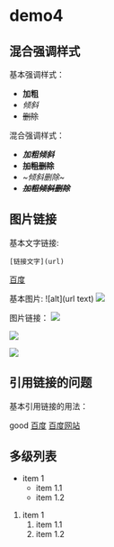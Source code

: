 # demo4

## 混合强调样式

基本强调样式：

- **加粗**
- *倾斜*
- ~~删除~~

混合强调样式：

- ***加粗倾斜***
- **~~加粗删除~~**
- *~倾斜删除~*
- ***~~加粗倾斜删除~~***
 
## 图片链接

基本文字链接:

	[链接文字](url)
[百度](http://www.baidu.com)

基本图片:
	![alt](url text)
![](https://www.baidu.com/img/bd_logo1.png)

图片链接：
[![](https://www.baidu.com/img/bd_logo1.png)](http://www.baidu.com)

[![](https://www.baidu.com/img/bd_logo1.png)][baidu]

[![][baidu_logo]][baidu]

## 引用链接的问题

基本引用链接的用法：

good
[百度][baidu]
[百度网站][baidu]


## 多级列表

- item 1  
	- item 1.1
	- item 1.2
1. item 1
	1. item 1.1
	2. item 1.2
	

<!-- 以下是引用式链接 -->
[baidu]: http://www.baidu.com
[baidu_logo]: https://www.baidu.com/img/bd_logo1.png

